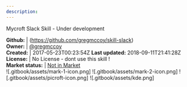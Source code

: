 ```yaml
---
description: 
---
```

Mycroft Slack Skill - Under development



**Github:** | (https://github.com/gregmccoy/skill-slack)  
**Owner:** | [@gregmccoy](https://github.com/gregmccoy)  
**Created:** | 2017-05-23T00:23:54Z  **Last updated:** 2018-09-11T21:41:28Z  
**License:** | No License - dont use this skill !  
**Market status:** | [Not in Market](https://market.mycroft.ai/skill/)  
 ![.gitbook/assets/mark-1-icon.png]  ![.gitbook/assets/mark-2-icon.png]  ![.gitbook/assets/picroft-icon.png]  ![.gitbook/assets/kde.png]  
